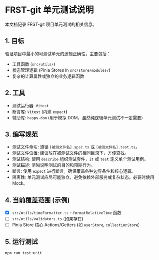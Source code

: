 # FRST-git 单元测试说明

本文档记录 FRST-git 项目单元测试的相关信息。

## 1. 目标

验证项目中最小的可测试单元的逻辑正确性，主要包括：

*   工具函数 (`src/utils/`)
*   状态管理逻辑 (Pinia Stores in `src/store/modules/`)
*   复杂的计算属性或独立的业务逻辑函数

## 2. 工具

*   测试运行器: `Vitest`
*   断言库: `Vitest` (内建 `expect`)
*   辅助库: `happy-dom` (用于模拟 DOM，虽然纯逻辑单元测试不一定需要)

## 3. 编写规范

*   测试文件命名: 遵循 `[被测文件名].spec.ts` 或 `[被测文件名].test.ts`。
*   测试文件位置: 建议放在被测试文件的相同目录下，方便查找。
*   测试结构: 使用 `describe` 组织测试套件，`it` 或 `test` 定义单个测试用例。
*   测试描述: 清晰说明测试的目的和预期行为。
*   断言: 使用 `expect` 进行断言，确保覆盖各种边界条件和核心逻辑。
*   隔离性: 单元测试应尽可能独立，避免依赖外部服务或复杂状态。必要时使用 Mock。

## 4. 当前覆盖范围 (示例)

*   [x] `src/utils/timeFormatter.ts` - `formatRelativeTime` 函数
*   [ ] `src/utils/validators.ts` (如果存在)
*   [ ] Pinia Store 核心 Actions/Getters (如 `userStore`, `collectionStore`)

## 5. 运行测试

```bash
npm run test:unit
``` 